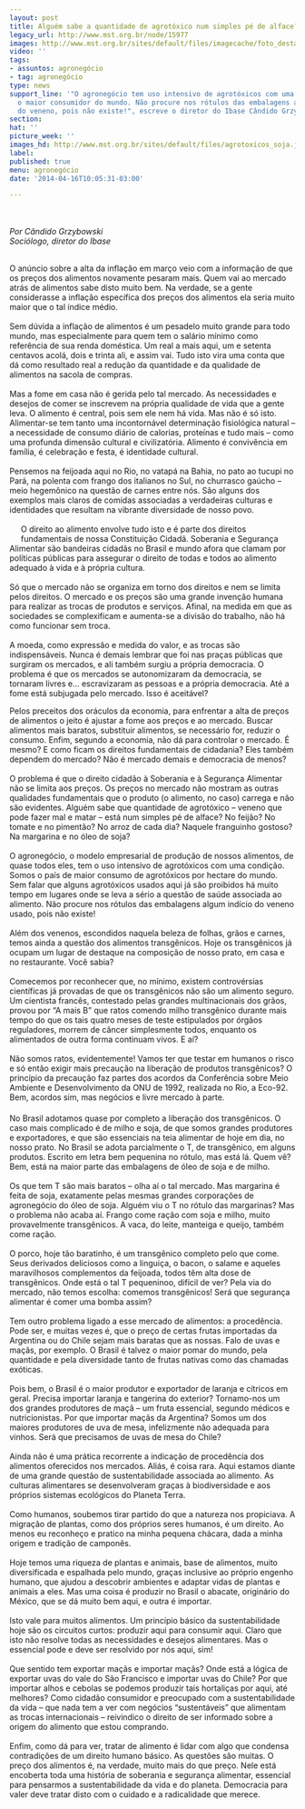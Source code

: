 ```yaml
---
layout: post
title: Alguém sabe a quantidade de agrotóxico num simples pé de alface?
legacy_url: http://www.mst.org.br/node/15977
images: http://www.mst.org.br/sites/default/files/imagecache/foto_destaque/agrotoxicos_soja.jpg
video: ''
tags:
- assuntos: agronegócio
- tag: agronegócio
type: news
support_line: '"O agronegócio tem uso intensivo de agrotóxicos com uma condição. Somos
  o maior consumidor do mundo. Não procure nos rótulos das embalagens algum indício
  do veneno, pois não existe!", escreve o diretor do Ibase Cândido Grzybowski.'
section: 
hat: ''
picture_week: ''
images_hd: http://www.mst.org.br/sites/default/files/agrotoxicos_soja.jpg
label: 
published: true
menu: agronegócio
date: '2014-04-16T10:05:31-03:00'

---
```

<p><br><br><em>Por Cândido Grzybowski<br>Sociólogo, diretor do Ibase</em></p><p><br>O anúncio sobre a alta da inflação em março veio com a informação de que os preços dos alimentos novamente pesaram mais. Quem vai ao mercado atrás de alimentos sabe disto muito bem. Na verdade, se a gente considerasse a inflação específica dos preços dos alimentos ela seria muito maior que o tal índice médio. <br><br>Sem dúvida a inflação de alimentos é um pesadelo muito grande para todo mundo, mas especialmente para quem tem o salário mínimo como referência de sua renda doméstica. Um real a mais aqui, um e setenta centavos acolá, dois e trinta ali, e assim vai. Tudo isto vira uma conta que dá como resultado real a redução da quantidade e da qualidade de alimentos na sacola de compras.<br><br>Mas a fome em casa não é gerida pelo tal mercado. As necessidades e desejos de comer se inscrevem na própria qualidade de vida que a gente leva. O alimento é central, pois sem ele nem há vida. Mas não é só isto. Alimentar-se tem tanto uma incontornável determinação fisiológica natural – a necessidade de consumo diário de calorias, proteínas e tudo mais – como uma profunda dimensão cultural e civilizatória. Alimento é convivência em família, é celebração e festa, é identidade cultural. <br><br>Pensemos na feijoada aqui no Rio, no vatapá na Bahia, no pato ao tucupi no Pará, na polenta com frango dos italianos no Sul, no churrasco gaúcho – meio hegemônico na questão de carnes entre nós. São alguns dos exemplos mais claros de comidas associadas a verdadeiras culturas e identidades que resultam na vibrante diversidade de nosso povo.&nbsp;<br><br><img style="margin: 10px; float: left;" src="http://www.mst.org.br/sites/default/files/indice_agrotoxicos.png" alt="">O direito ao alimento envolve tudo isto e é parte dos direitos fundamentais de nossa Constituição Cidadã. Soberania e Segurança Alimentar são bandeiras cidadãs no Brasil e mundo afora que clamam por políticas públicas para assegurar o direito de todas e todos ao alimento adequado à vida e à própria cultura.<br><br>Só que o mercado não se organiza em torno dos direitos e nem se limita pelos direitos. O mercado e os preços são uma grande invenção humana para realizar as trocas de produtos e serviços. Afinal, na medida em que as sociedades se complexificam e aumenta-se a divisão do trabalho, não há como funcionar sem troca. <br><br>A moeda, como expressão e medida do valor, e as trocas são indispensáveis. Nunca é demais lembrar que foi nas praças públicas que surgiram os mercados, e ali também surgiu a própria democracia. O problema é que os mercados se autonomizaram da democracia, se tornaram livres e… escravizaram as pessoas e a própria democracia. Até a fome está subjugada pelo mercado. Isso é aceitável?</p><p>Pelos preceitos dos oráculos da economia, para enfrentar a alta de preços de alimentos o jeito é ajustar a fome aos preços e ao mercado. Buscar alimentos mais baratos, substituir alimentos, se necessário for, reduzir o consumo. Enfim, segundo a economia, não dá para controlar o mercado. É mesmo? E como ficam os direitos fundamentais de cidadania? Eles também dependem do mercado? Não é mercado demais e democracia de menos?<br><br>O problema é que o direito cidadão à Soberania e à Segurança Alimentar não se limita aos preços. Os preços no mercado não mostram as outras qualidades fundamentais que o produto (o alimento, no caso) carrega e não são evidentes. Alguém sabe que quantidade de agrotóxico – veneno que pode fazer mal e matar – está num simples pé de alface? No feijão? No tomate e no pimentão? No arroz de cada dia? Naquele franguinho gostoso? Na margarina e no óleo de soja? <br><br>O agronegócio, o modelo empresarial de produção de nossos alimentos, de quase todos eles, tem o uso intensivo de agrotóxicos com uma condição. Somos o país de maior consumo de agrotóxicos por hectare do mundo. Sem falar que alguns agrotóxicos usados aqui já são proibidos há muito tempo em lugares onde se leva a sério a questão de saúde associada ao alimento. Não procure nos rótulos das embalagens algum indício do veneno usado, pois não existe!<br><br>Além dos venenos, escondidos naquela beleza de folhas, grãos e carnes, temos ainda a questão dos alimentos transgênicos. Hoje os transgênicos já ocupam um lugar de destaque na composição de nosso prato, em casa e no restaurante. Você sabia?<br> <br>Comecemos por reconhecer que, no mínimo, existem controvérsias científicas já provadas de que os transgênicos não são um alimento seguro. Um cientista francês, contestado pelas grandes multinacionais dos grãos, provou por “A mais B” que ratos comendo milho transgênico durante mais tempo do que os tais quatro meses de teste estipulados por órgãos reguladores, morrem de câncer simplesmente todos, enquanto os alimentados de outra forma continuam vivos. E aí? <br><br>Não somos ratos, evidentemente! Vamos ter que testar em humanos o risco e só então exigir mais precaução na liberação de produtos transgênicos? O princípio da precaução faz partes dos acordos da Conferência sobre Meio Ambiente e Desenvolvimento da ONU de 1992, realizada no Rio, a Eco-92. Bem, acordos sim, mas negócios e livre mercado à parte.<br><img style="margin: 10px;" src="http://www.mst.org.br/sites/default/files/agrotoxicos_soja_0.jpg" alt=""><br>No Brasil adotamos quase por completo a liberação dos transgênicos. O caso mais complicado é de milho e soja, de que somos grandes produtores e exportadores, e que são essenciais na teia alimentar de hoje em dia, no nosso prato. No Brasil se adota parcialmente o T, de transgênico, em alguns produtos. Escrito em letra bem pequenina no rótulo, mas está lá. Quem vê? Bem, está na maior parte das embalagens de óleo de soja e de milho. <br><br>Os que tem T são mais baratos – olha aí o tal mercado. Mas margarina é feita de soja, exatamente pelas mesmas grandes corporações de agronegócio do óleo de soja. Alguém viu o T no rótulo das margarinas? Mas o problema não acaba aí. Frango come ração com soja e milho, muito provavelmente transgênicos. A vaca, do leite, manteiga e queijo, também come ração. <br><br>O porco, hoje tão baratinho, é um transgênico completo pelo que come. Seus derivados deliciosos como a linguiça, o bacon, o salame e aqueles maravilhosos complementos da feijoada, todos têm alta dose de transgênicos. Onde está o tal T pequeninoo, difícil de ver? Pela via do mercado, não temos escolha: comemos transgênicos! Será que segurança alimentar é comer uma bomba assim?<br><br>Tem outro problema ligado a esse mercado de alimentos: a procedência. Pode ser, e muitas vezes é, que o preço de certas frutas importadas da Argentina ou do Chile sejam mais baratas que as nossas. Falo de uvas e maçãs, por exemplo. O Brasil é talvez o maior pomar do mundo, pela quantidade e pela diversidade tanto de frutas nativas como das chamadas exóticas. <br><br>Pois bem, o Brasil é o maior produtor e exportador de laranja e cítricos em geral. Precisa importar laranja e tangerina do exterior? Tornamo-nos um dos grandes produtores de maçã – um fruta essencial, segundo médicos e nutricionistas. Por que importar maçãs da Argentina? Somos um dos maiores produtores de uva de mesa, infelizmente não adequada para vinhos. Será que precisamos de uvas de mesa do Chile?<br><br>Ainda não é uma prática recorrente a indicação de procedência dos alimentos oferecidos nos mercados. Aliás, é coisa rara. Aqui estamos diante de uma grande questão de sustentabilidade associada ao alimento. As culturas alimentares se desenvolveram graças à biodiversidade e aos próprios sistemas ecológicos do Planeta Terra. <br><br>Como humanos, soubemos tirar partido do que a natureza nos propiciava. A migração de plantas, como dos próprios seres humanos, é um direito. Ao menos eu reconheço e pratico na minha pequena chácara, dada a minha origem e tradição de camponês. <br><br>Hoje temos uma riqueza de plantas e animais, base de alimentos, muito diversificada e espalhada pelo mundo, graças inclusive ao próprio engenho humano, que ajudou a descobrir ambientes e adaptar vidas de plantas e animais a eles. Mas uma coisa é produzir no Brasil o abacate, originário do México, que se dá muito bem aqui, e outra é importar. <br><br>Isto vale para muitos alimentos. Um princípio básico da sustentabilidade hoje são os circuitos curtos: produzir aqui para consumir aqui. Claro que isto não resolve todas as necessidades e desejos alimentares. Mas o essencial pode e deve ser resolvido por nós aqui, sim! <br><br>Que sentido tem exportar maçãs e importar maçãs? Onde está a lógica de exportar uvas do vale do São Francisco e importar uvas do Chile? Por que importar alhos e cebolas se podemos produzir tais hortaliças por aqui, até melhores? Como cidadão consumidor e preocupado com a sustentabilidade da vida – que nada tem a ver com negócios “sustentáveis” que alimentam as trocas internacionais – reivindico o direito de ser informado sobre a origem do alimento que estou comprando.<br><br>Enfim, como dá para ver, tratar de alimento é lidar com algo que condensa contradições de um direito humano básico. As questões são muitas. O preço dos alimentos é, na verdade, muito mais do que preço. Nele está encoberta toda uma história de soberania e segurança alimentar, essencial para pensarmos a sustentabilidade da vida e do planeta. Democracia para valer deve tratar disto com o cuidado e a radicalidade que merece.</p>
